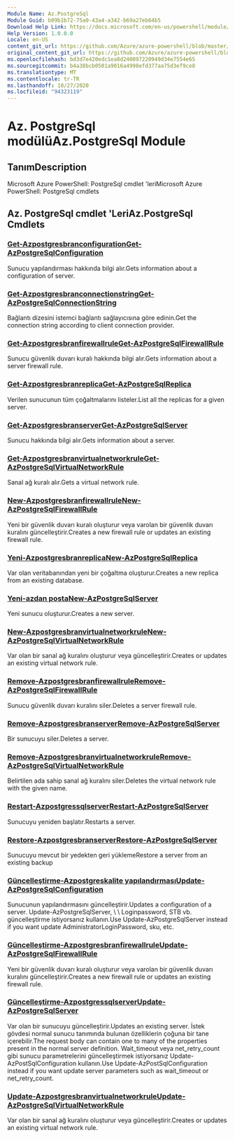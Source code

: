 ```yaml
---
Module Name: Az.PostgreSql
Module Guid: b09b1b72-75a0-43a4-a342-b69a27eb64b5
Download Help Link: https://docs.microsoft.com/en-us/powershell/module/az.postgresql
Help Version: 1.0.0.0
Locale: en-US
content_git_url: https://github.com/Azure/azure-powershell/blob/master/src/PostgreSql/help/Az.PostgreSql.md
original_content_git_url: https://github.com/Azure/azure-powershell/blob/master/src/PostgreSql/help/Az.PostgreSql.md
ms.openlocfilehash: bd3d7e420edc1ea8d240097220949d34e7554e65
ms.sourcegitcommit: b4a38bcb0501a9016a4998efd377aa75d3ef9ce8
ms.translationtype: MT
ms.contentlocale: tr-TR
ms.lasthandoff: 10/27/2020
ms.locfileid: "94323119"
---
```

# <span data-ttu-id="4749b-101">Az. PostgreSql modülü</span><span class="sxs-lookup"><span data-stu-id="4749b-101">Az.PostgreSql Module</span></span>
## <span data-ttu-id="4749b-102">Tanım</span><span class="sxs-lookup"><span data-stu-id="4749b-102">Description</span></span>
<span data-ttu-id="4749b-103">Microsoft Azure PowerShell: PostgreSql cmdlet 'leri</span><span class="sxs-lookup"><span data-stu-id="4749b-103">Microsoft Azure PowerShell: PostgreSql cmdlets</span></span>

## <span data-ttu-id="4749b-104">Az. PostgreSql cmdlet 'Leri</span><span class="sxs-lookup"><span data-stu-id="4749b-104">Az.PostgreSql Cmdlets</span></span>
### [<span data-ttu-id="4749b-105">Get-Azpostgresbranconfiguration</span><span class="sxs-lookup"><span data-stu-id="4749b-105">Get-AzPostgreSqlConfiguration</span></span>](Get-AzPostgreSqlConfiguration.md)
<span data-ttu-id="4749b-106">Sunucu yapılandırması hakkında bilgi alır.</span><span class="sxs-lookup"><span data-stu-id="4749b-106">Gets information about a configuration of server.</span></span>

### [<span data-ttu-id="4749b-107">Get-Azpostgresbranconnectionstring</span><span class="sxs-lookup"><span data-stu-id="4749b-107">Get-AzPostgreSqlConnectionString</span></span>](Get-AzPostgreSqlConnectionString.md)
<span data-ttu-id="4749b-108">Bağlantı dizesini istemci bağlantı sağlayıcısına göre edinin.</span><span class="sxs-lookup"><span data-stu-id="4749b-108">Get the connection string according to client connection provider.</span></span>

### [<span data-ttu-id="4749b-109">Get-Azpostgresbranfirewallrule</span><span class="sxs-lookup"><span data-stu-id="4749b-109">Get-AzPostgreSqlFirewallRule</span></span>](Get-AzPostgreSqlFirewallRule.md)
<span data-ttu-id="4749b-110">Sunucu güvenlik duvarı kuralı hakkında bilgi alır.</span><span class="sxs-lookup"><span data-stu-id="4749b-110">Gets information about a server firewall rule.</span></span>

### [<span data-ttu-id="4749b-111">Get-Azpostgresbranreplica</span><span class="sxs-lookup"><span data-stu-id="4749b-111">Get-AzPostgreSqlReplica</span></span>](Get-AzPostgreSqlReplica.md)
<span data-ttu-id="4749b-112">Verilen sunucunun tüm çoğaltmalarını listeler.</span><span class="sxs-lookup"><span data-stu-id="4749b-112">List all the replicas for a given server.</span></span>

### [<span data-ttu-id="4749b-113">Get-Azpostgresbranserver</span><span class="sxs-lookup"><span data-stu-id="4749b-113">Get-AzPostgreSqlServer</span></span>](Get-AzPostgreSqlServer.md)
<span data-ttu-id="4749b-114">Sunucu hakkında bilgi alır.</span><span class="sxs-lookup"><span data-stu-id="4749b-114">Gets information about a server.</span></span>

### [<span data-ttu-id="4749b-115">Get-Azpostgresbranvirtualnetworkrule</span><span class="sxs-lookup"><span data-stu-id="4749b-115">Get-AzPostgreSqlVirtualNetworkRule</span></span>](Get-AzPostgreSqlVirtualNetworkRule.md)
<span data-ttu-id="4749b-116">Sanal ağ kuralı alır.</span><span class="sxs-lookup"><span data-stu-id="4749b-116">Gets a virtual network rule.</span></span>

### [<span data-ttu-id="4749b-117">New-Azpostgresbranfirewallrule</span><span class="sxs-lookup"><span data-stu-id="4749b-117">New-AzPostgreSqlFirewallRule</span></span>](New-AzPostgreSqlFirewallRule.md)
<span data-ttu-id="4749b-118">Yeni bir güvenlik duvarı kuralı oluşturur veya varolan bir güvenlik duvarı kuralını güncelleştirir.</span><span class="sxs-lookup"><span data-stu-id="4749b-118">Creates a new firewall rule or updates an existing firewall rule.</span></span>

### [<span data-ttu-id="4749b-119">Yeni-Azpostgresbranreplica</span><span class="sxs-lookup"><span data-stu-id="4749b-119">New-AzPostgreSqlReplica</span></span>](New-AzPostgreSqlReplica.md)
<span data-ttu-id="4749b-120">Var olan veritabanından yeni bir çoğaltma oluşturur.</span><span class="sxs-lookup"><span data-stu-id="4749b-120">Creates a new replica from an existing database.</span></span>

### [<span data-ttu-id="4749b-121">Yeni-azdan posta</span><span class="sxs-lookup"><span data-stu-id="4749b-121">New-AzPostgreSqlServer</span></span>](New-AzPostgreSqlServer.md)
<span data-ttu-id="4749b-122">Yeni sunucu oluşturur.</span><span class="sxs-lookup"><span data-stu-id="4749b-122">Creates a new server.</span></span>

### [<span data-ttu-id="4749b-123">New-Azpostgresbranvirtualnetworkrule</span><span class="sxs-lookup"><span data-stu-id="4749b-123">New-AzPostgreSqlVirtualNetworkRule</span></span>](New-AzPostgreSqlVirtualNetworkRule.md)
<span data-ttu-id="4749b-124">Var olan bir sanal ağ kuralını oluşturur veya güncelleştirir.</span><span class="sxs-lookup"><span data-stu-id="4749b-124">Creates or updates an existing virtual network rule.</span></span>

### [<span data-ttu-id="4749b-125">Remove-Azpostgresbranfirewallrule</span><span class="sxs-lookup"><span data-stu-id="4749b-125">Remove-AzPostgreSqlFirewallRule</span></span>](Remove-AzPostgreSqlFirewallRule.md)
<span data-ttu-id="4749b-126">Sunucu güvenlik duvarı kuralını siler.</span><span class="sxs-lookup"><span data-stu-id="4749b-126">Deletes a server firewall rule.</span></span>

### [<span data-ttu-id="4749b-127">Remove-Azpostgresbranserver</span><span class="sxs-lookup"><span data-stu-id="4749b-127">Remove-AzPostgreSqlServer</span></span>](Remove-AzPostgreSqlServer.md)
<span data-ttu-id="4749b-128">Bir sunucuyu siler.</span><span class="sxs-lookup"><span data-stu-id="4749b-128">Deletes a server.</span></span>

### [<span data-ttu-id="4749b-129">Remove-Azpostgresbranvirtualnetworkrule</span><span class="sxs-lookup"><span data-stu-id="4749b-129">Remove-AzPostgreSqlVirtualNetworkRule</span></span>](Remove-AzPostgreSqlVirtualNetworkRule.md)
<span data-ttu-id="4749b-130">Belirtilen ada sahip sanal ağ kuralını siler.</span><span class="sxs-lookup"><span data-stu-id="4749b-130">Deletes the virtual network rule with the given name.</span></span>

### [<span data-ttu-id="4749b-131">Restart-Azpostgressqlserver</span><span class="sxs-lookup"><span data-stu-id="4749b-131">Restart-AzPostgreSqlServer</span></span>](Restart-AzPostgreSqlServer.md)
<span data-ttu-id="4749b-132">Sunucuyu yeniden başlatır.</span><span class="sxs-lookup"><span data-stu-id="4749b-132">Restarts a server.</span></span>

### [<span data-ttu-id="4749b-133">Restore-Azpostgresbranserver</span><span class="sxs-lookup"><span data-stu-id="4749b-133">Restore-AzPostgreSqlServer</span></span>](Restore-AzPostgreSqlServer.md)
<span data-ttu-id="4749b-134">Sunucuyu mevcut bir yedekten geri yükleme</span><span class="sxs-lookup"><span data-stu-id="4749b-134">Restore a server from an existing backup</span></span>

### [<span data-ttu-id="4749b-135">Güncelleştirme-Azpostgreskalite yapılandırması</span><span class="sxs-lookup"><span data-stu-id="4749b-135">Update-AzPostgreSqlConfiguration</span></span>](Update-AzPostgreSqlConfiguration.md)
<span data-ttu-id="4749b-136">Sunucunun yapılandırmasını güncelleştirir.</span><span class="sxs-lookup"><span data-stu-id="4749b-136">Updates a configuration of a server.</span></span>
<span data-ttu-id="4749b-137">Update-AzPostgreSqlServer, \ \ Loginpassword, STB vb. güncelleştirme istiyorsanız kullanın.</span><span class="sxs-lookup"><span data-stu-id="4749b-137">Use Update-AzPostgreSqlServer instead if you want update AdministratorLoginPassword, sku, etc.</span></span>

### [<span data-ttu-id="4749b-138">Güncelleştirme-Azpostgresbranfirewallrule</span><span class="sxs-lookup"><span data-stu-id="4749b-138">Update-AzPostgreSqlFirewallRule</span></span>](Update-AzPostgreSqlFirewallRule.md)
<span data-ttu-id="4749b-139">Yeni bir güvenlik duvarı kuralı oluşturur veya varolan bir güvenlik duvarı kuralını güncelleştirir.</span><span class="sxs-lookup"><span data-stu-id="4749b-139">Creates a new firewall rule or updates an existing firewall rule.</span></span>

### [<span data-ttu-id="4749b-140">Güncelleştirme-Azpostgressqlserver</span><span class="sxs-lookup"><span data-stu-id="4749b-140">Update-AzPostgreSqlServer</span></span>](Update-AzPostgreSqlServer.md)
<span data-ttu-id="4749b-141">Var olan bir sunucuyu güncelleştirir.</span><span class="sxs-lookup"><span data-stu-id="4749b-141">Updates an existing server.</span></span>
<span data-ttu-id="4749b-142">İstek gövdesi normal sunucu tanımında bulunan özelliklerin çoğuna bir tane içerebilir.</span><span class="sxs-lookup"><span data-stu-id="4749b-142">The request body can contain one to many of the properties present in the normal server definition.</span></span>
<span data-ttu-id="4749b-143">Wait_timeout veya net_retry_count gibi sunucu parametrelerini güncelleştirmek istiyorsanız Update-AzPostSqlConfiguration kullanın.</span><span class="sxs-lookup"><span data-stu-id="4749b-143">Use Update-AzPostSqlConfiguration instead if you want update server parameters such as wait_timeout or net_retry_count.</span></span>

### [<span data-ttu-id="4749b-144">Update-Azpostgresbranvirtualnetworkrule</span><span class="sxs-lookup"><span data-stu-id="4749b-144">Update-AzPostgreSqlVirtualNetworkRule</span></span>](Update-AzPostgreSqlVirtualNetworkRule.md)
<span data-ttu-id="4749b-145">Var olan bir sanal ağ kuralını oluşturur veya güncelleştirir.</span><span class="sxs-lookup"><span data-stu-id="4749b-145">Creates or updates an existing virtual network rule.</span></span>

